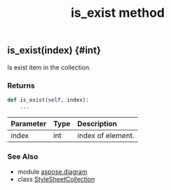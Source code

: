 ﻿---
title: is_exist method
second_title: Aspose.Diagram for Python via .NET API References
description: 
type: docs
weight: 50
url: /python-net/aspose.diagram/stylesheetcollection/is_exist/
is_root: false
---

## is_exist(index) {#int}

Is exist item in the collection.

### Returns 





```python
def is_exist(self, index):
    ...
```


| Parameter | Type | Description |
| :- | :- | :- |
| index | int | index of element. |



### See Also
* module [aspose.diagram](../../)
* class [StyleSheetCollection](/diagram/python-net/aspose.diagram/stylesheetcollection)
